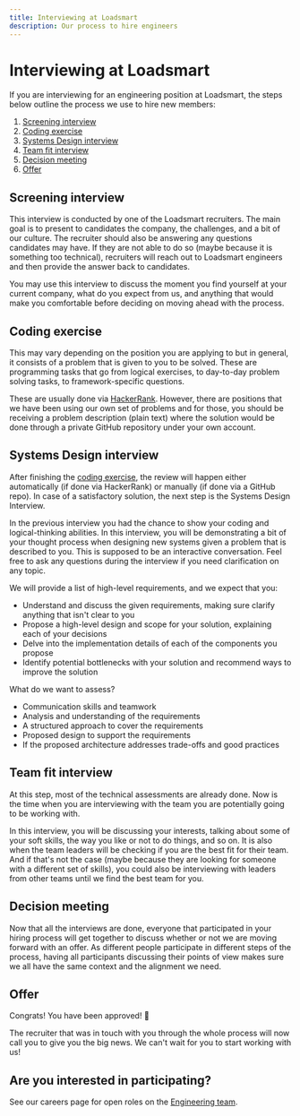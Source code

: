 ```yaml
---
title: Interviewing at Loadsmart
description: Our process to hire engineers
---
```


# Interviewing at Loadsmart

If you are interviewing for an engineering position at Loadsmart, the steps below outline the process we use to hire new members:

1. [Screening interview](#screening-interview)
2. [Coding exercise](#coding-exercise)
3. [Systems Design interview](#systems-design-interview)
4. [Team fit interview](#team-fit-interview)
5. [Decision meeting](#decision-meeting)
6. [Offer](#offer)

## Screening interview
This interview is conducted by one of the Loadsmart recruiters. The main goal is to present to candidates the company, the challenges, and a bit of our culture. The recruiter should also be answering any questions candidates may have. If they are not able to do so (maybe because it is something too technical), recruiters will reach out to Loadsmart engineers and then provide the answer back to candidates.

You may use this interview to discuss the moment you find yourself at your current company, what do you expect from us, and anything that would make you comfortable before deciding on moving ahead with the process.

## Coding exercise
This may vary depending on the position you are applying to but in general, it consists of a problem that is given to you to be solved. These are programming tasks that go from logical exercises, to day-to-day problem solving tasks, to framework-specific questions.

These are usually done via [HackerRank](https://www.hackerrank.com). However, there are positions that we have been using our own set of problems and for those, you should be receiving a problem description (plain text) where the solution would be done through a private GitHub repository under your own account.

## Systems Design interview
After finishing the [coding exercise](#coding-exercise), the review will happen either automatically (if done via HackerRank) or manually (if done via a GitHub repo). In case of a satisfactory solution, the next step is the Systems Design Interview.

In the previous interview you had the chance to show your coding and logical-thinking abilities. In this interview, you will be demonstrating a bit of your thought process when designing new systems given a problem that is described to you. This is supposed to be an interactive conversation. Feel free to ask any questions during the interview if you need clarification on any topic. 

We will provide a list of high-level requirements, and we expect that you:

- Understand and discuss the given requirements, making sure clarify anything that isn't clear to you
- Propose a high-level design and scope for your solution, explaining each of your decisions
- Delve into the implementation details of each of the components you propose
- Identify potential bottlenecks with your solution and recommend ways to improve the solution

What do we want to assess?

- Communication skills and teamwork
- Analysis and understanding of the requirements
- A structured approach to cover the requirements
- Proposed design to support the requirements
- If the proposed architecture addresses trade-offs and good practices

## Team fit interview
At this step, most of the technical assessments are already done. Now is the time when you are interviewing with the team you are potentially going to be working with.

In this interview, you will be discussing your interests, talking about some of your soft skills, the way you like or not to do things, and so on. It is also when the team leaders will be checking if you are the best fit for their team. And if that's not the case (maybe because they are looking for someone with a different set of skills), you could also be interviewing with leaders from other teams until we find the best team for you.

## Decision meeting
Now that all the interviews are done, everyone that participated in your hiring process will get together to discuss whether or not we are moving forward with an offer. As different people participate in different steps of the process, having all participants discussing their points of view makes sure we all have the same context and the alignment we need.

## Offer
Congrats! You have been approved! 🎉

The recruiter that was in touch with you through the whole process will now call you to give you the big news. We can't wait for you to start working with us!

## Are you interested in participating?

See our careers page for open roles on the [Engineering team](https://jobs.lever.co/loadsmart/?department=Engineering).
